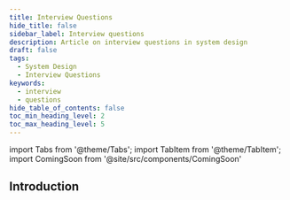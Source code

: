 ```yaml
---
title: Interview Questions
hide_title: false
sidebar_label: Interview questions
description: Article on interview questions in system design
draft: false
tags: 
  - System Design
  - Interview Questions
keywords: 
  - interview
  - questions
hide_table_of_contents: false
toc_min_heading_level: 2
toc_max_heading_level: 5
---
```


import Tabs from '@theme/Tabs';
import TabItem from '@theme/TabItem';
import ComingSoon from '@site/src/components/ComingSoon'

## Introduction

<ComingSoon />